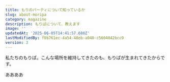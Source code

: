 ```yaml
---
title: もりのパーティについて知っているか
slug: about-moripa
category: magazine
description: もりぱについて、教えます
image: ''
updatedAt: '2025-06-05T14:41:57.686Z'
lastModifiedBy: f8b761ec-4a54-48eb-a040-c5604042bcc9
version: 3
---
```

私たちのもりぱ。こんな場所を維持してきたのも、もりぱが生まれてきたからです。

ああああ

